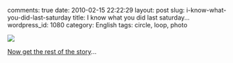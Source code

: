 comments: true
date: 2010-02-15 22:22:29
layout: post
slug: i-know-what-you-did-last-saturday
title: I know what you did last saturday...
wordpress_id: 1080
category: English
tags: circle, loop, photo

[![](/static/uploads/2010/02/mysterious-photographer.jpg)](http://be.st.free.fr/perso/doku.php/photo/trip)

[Now get the rest of the story](http://be.st.free.fr/perso/doku.php/photo/trip)...
